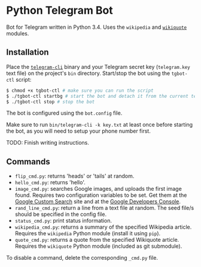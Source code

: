 # Python Telegram Bot

Bot for Telegram written in Python 3.4.  Uses the `wikipedia` and [`wikiquote`](https://github.com/federicotdn/python-wikiquotes) modules.

## Installation

Place the [`telegram-cli`](https://github.com/vysheng/tg) binary and your Telegram secret key (`telegram.key` text file) on the project's `bin` directory.  Start/stop the bot using the `tgbot-ctl` script:

```bash
$ chmod +x tgbot-ctl # make sure you can run the script
$ ./tgbot-ctl startbg # start the bot and detach it from the current terminal, 'start' will start the bot normally
$ ./tgbot-ctl stop # stop the bot
```

The bot is configured using the `bot.config` file.

Make sure to run `bin/telegram-cli -k key.txt` at least once before starting the bot, as you will need to setup your phone number first.

TODO: Finish writing instructions.

## Commands

- `flip_cmd.py`: returns 'heads' or 'tails' at random.
- `hello_cmd.py`: returns 'hello'.
- `image_cmd.py`: searches Google images, and uploads the first image found.  Requires two configuration variables to be set.  Get them at the [Google Custom Search](https://www.google.com/cse/all) site and at the [Google Developers Console](https://console.developers.google.com).
- `rand_line_cmd.py`: return a line from a text file at random.  The seed file/s should be specified in the config file.
- `status_cmd.py`: print status information.
- `wikipedia_cmd.py`: returns a summary of the specified Wikipedia article.  Requires the `wikipedia` Python module (install it using `pip`).
- `quote_cmd.py`: returns a quote from the specified Wikiquote article.   Requires the `wikiquote` Python module (included as git submodule).

To disable a command, delete the corresponding `_cmd.py` file.
